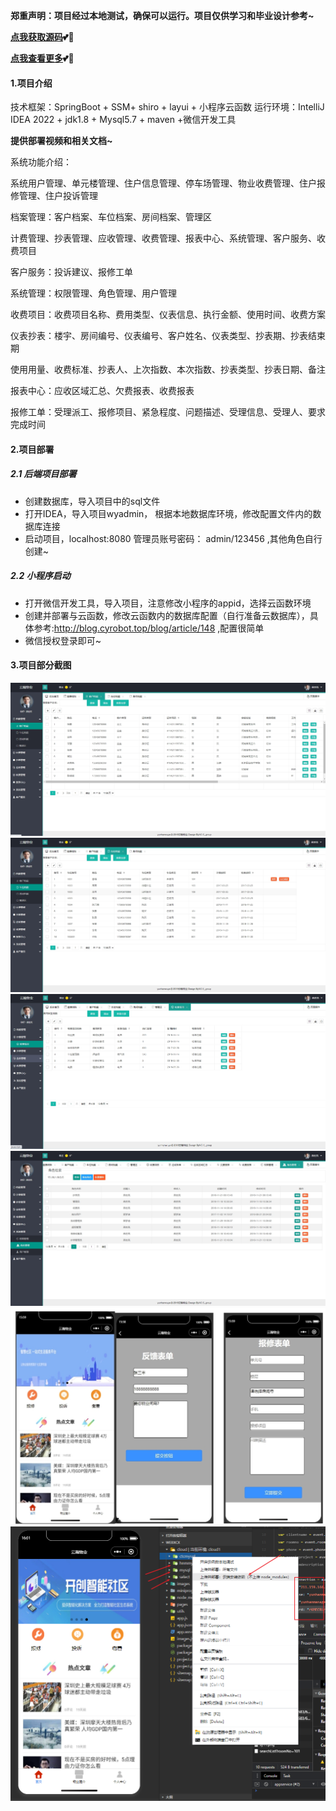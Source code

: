 **郑重声明：项目经过本地测试，确保可以运行。项目仅供学习和毕业设计参考~**
 
**[点我获取源码](https://x-x.fun/e/MZ2aeaa1c2x3T)💕🤞**

 **[点我查看更多](http://blog.cyrobot.top/blog)💕🤞** 

#### 1.项目介绍
技术框架：SpringBoot + SSM+ shiro + layui + 小程序云函数
运行环境：IntelliJ IDEA 2022 + jdk1.8 + Mysql5.7 + maven +微信开发工具


 **提供部署视频和相关文档~** 


系统功能介绍：

系统用户管理、单元楼管理、住户信息管理、停车场管理、物业收费管理、住户报修管理、住户投诉管理

档案管理：客户档案、车位档案、房间档案、管理区

计费管理、抄表管理、应收管理、收费管理、报表中心、系统管理、客户服务、收费项目

客户服务：投诉建议、报修工单

系统管理：权限管理、角色管理、用户管理

收费项目：收费项目名称、费用类型、仪表信息、执行金额、使用时间、收费方案

仪表抄表：楼宇、房间编号、仪表编号、客户姓名、仪表类型、抄表期、抄表结束期

使用用量、收费标准、抄表人、上次指数、本次指数、抄表类型、抄表日期、备注

报表中心：应收区域汇总、欠费报表、收费报表

报修工单：受理派工、报修项目、紧急程度、问题描述、受理信息、受理人、要求完成时间

#### 2.项目部署
##### 2.1 后端项目部署

- 创建数据库，导入项目中的sql文件
- 打开IDEA，导入项目wyadmin， 根据本地数据库环境，修改配置文件内的数据库连接
- 启动项目，localhost:8080  管理员账号密码： admin/123456 ,其他角色自行创建~

##### 2.2 小程序启动

- 打开微信开发工具，导入项目，注意修改小程序的appid，选择云函数环境
- 创建并部署与云函数，修改云函数内的数据库配置（自行准备云数据库），具体参考:http://blog.cyrobot.top/blog/article/148 ,配置很简单
- 微信授权登录即可~

#### 3.项目部分截图
![输入图片说明](1.png)![输入图片说明](2.png)![输入图片说明](3.png)![输入图片说明](4.png)![输入图片说明](9.png)![输入图片说明](8.png)
